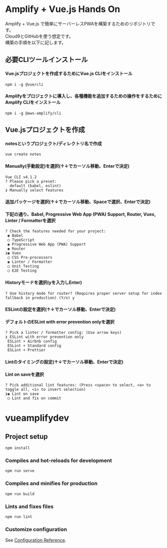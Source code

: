 # Amplify + Vue.js Hands On
Amplify + Vue.js で簡単にサーバーレスPWAを構築するためのリポジトリです。  
Cloud9とGitHubを使う想定です。  
構築の手順を以下に記します。

## 必要CLIツールインストール
#### Vue.jsプロジェクトを作成するためにVue.js CLIをインストール
```
npm i -g @vue/cli
```
#### Amplifyをプロジェクトに導入し、各種機能を追加するための操作をするためにAmplify CLIをインストール
```
npm i -g @aws-amplify/cli
```

## Vue.jsプロジェクトを作成
#### notesというプロジェクト/ディレクトリ名で作成
```
vue create notes
```
#### Manually(手動設定)を選択(↑↓でカーソル移動、Enterで決定)
```
Vue CLI v4.1.2
? Please pick a preset: 
  default (babel, eslint) 
❯ Manually select features 
```
#### 追加パッケージを選択(↑↓でカーソル移動、Spaceで選択、Enterで決定)
#### 下記の通り、Babel, Progressive Web App (PWA) Support, Router, Vuex, Linter / Formatterを選択
```
? Check the features needed for your project: 
 ◉ Babel
 ◯ TypeScript
 ◉ Progressive Web App (PWA) Support
 ◉ Router
❯◉ Vuex
 ◯ CSS Pre-processors
 ◉ Linter / Formatter
 ◯ Unit Testing
 ◯ E2E Testing
 ```
 #### Historyモードを選択(yを入力しEnter)
 ```
 ? Use history mode for router? (Requires proper server setup for index fallback in production) (Y/n) y
 ```
 #### ESLintの設定を選択(↑↓でカーソル移動、Enterで決定)
 #### デフォルトのESLint with error prevention onlyを選択
 ```
 ? Pick a linter / formatter config: (Use arrow keys)
❯ ESLint with error prevention only 
  ESLint + Airbnb config 
  ESLint + Standard config 
  ESLint + Prettier 
```
#### Lintのタイミングの設定(↑↓でカーソル移動、Enterで決定)
#### Lint on saveを選択
```
? Pick additional lint features: (Press <space> to select, <a> to toggle all, <i> to invert selection)
❯◉ Lint on save
 ◯ Lint and fix on commit
 ```










# vueamplifydev

## Project setup
```
npm install
```

### Compiles and hot-reloads for development
```
npm run serve
```

### Compiles and minifies for production
```
npm run build
```

### Lints and fixes files
```
npm run lint
```

### Customize configuration
See [Configuration Reference](https://cli.vuejs.org/config/).
